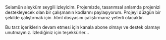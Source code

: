 Selamün aleyküm seygili izleyicim.
Projemizde, tasarımsal anlamda projenizi destekleyecek olan bir çalışmanın kodlarını paylaşıyorum.
Projeyi düzgün bir şekilde çalıştırmak için .html dosyasını çalıştırmanız yeterli olacaktır.

Bu tarz içeriklerin devam etmesi için kanala abone olmayı ve destek olamayı unutmayınız.
İzlediğiniz için teşekkürler...
